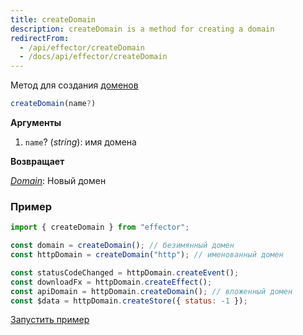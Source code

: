 ```yaml
---
title: createDomain
description: createDomain is a method for creating a domain
redirectFrom:
  - /api/effector/createDomain
  - /docs/api/effector/createDomain
---
```


Метод для создания [доменов](/ru/api/effector/Domain)

```typescript
createDomain(name?)
```

**Аргументы**

1. `name`? (_string_): имя домена

**Возвращает**

[_Domain_](/en/api/effector/Domain): Новый домен

### Пример

```js
import { createDomain } from "effector";

const domain = createDomain(); // безимянный домен
const httpDomain = createDomain("http"); // именованный домен

const statusCodeChanged = httpDomain.createEvent();
const downloadFx = httpDomain.createEffect();
const apiDomain = httpDomain.createDomain(); // вложенный домен
const $data = httpDomain.createStore({ status: -1 });
```

[Запустить пример](https://share.effector.dev/GMpjINHa)

